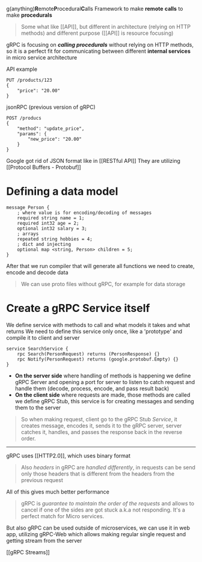 g(anything)**R**emote**P**rocedural**C**alls
Framework to make **remote** **calls** to make **procedurals**
> Some what like [[API]], but different in architecture (relying on HTTP methods) and different purpose ([[API]] is resource focusing)

gRPC is focusing on ***calling procedurals*** without relying on HTTP methods, so it is a perfect fit for communicating between different **internal services** in micro service architecture 

API example
```
PUT /products/123
{
	"price": "20.00"
}
```

jsonRPC (previous version of gRPC)
```
POST /producs
{
	"method": "update_price",
	"params": {
		"new_price": "20.00"
	}
}
```

Google got rid of JSON format like in [[RESTful API]]
They are utilizing [[Protocol Buffers - Protobuf]]

# Defining a data model
```idl
message Person {
	; where value is for encoding/decoding of messages
	required string name = 1;
	required int32 age = 2;
	optional int32 salary = 3;
	; arrays
	repeated string hobbies = 4;
	; dict and injecting
	optional map <string, Person> children = 5;
}
```

After that we run compiler that will generate all functions we need to create, encode and decode data
> We can use proto files without gRPC, for example for data storage


# Create a gRPC Service itself
We define service with methods to call and what models it takes and what returns
We need to define this service only once, like a 'prototype' and compile it to client and server
```idl
service SearchService {
	rpc Search(PersonRequest) returns (PersonResponse) {}
	rpc Notify(PersonRequest) returns (google.protobuf.Empty) {}
}
```

- **On the server side** where handling of methods is happening we define gRPC Server and opening a port for server to listen to catch request and handle them (decode, process, encode, and pass result back)
- **On the client side** where requests are made, those methods are called we define gRPC Stub, this service is for creating messages and sending them to the server
> So when making request, client go to the gRPC Stub *Service*, it creates message, encodes it, sends it to the gRPC server, server catches it, handles, and passes the response back in the reverse order.


---

gRPC uses [[HTTP2.0]], which uses binary format

> Also *headers* in gRPC are *handled differently*, in requests can be send only those headers that is different from the headers from the previous request

All of this gives much better performance

> gRPC is *guarantee to maintain the order of the requests* and allows to cancel if one of the sides are got stuck a.k.a not responding.
It's a perfect match for Micro services.


But also gRPC can be used outside of microservices, we can use it in web app, utilizing gRPC-Web which allows making regular single request and getting stream from the server 



[[gRPC Streams]]